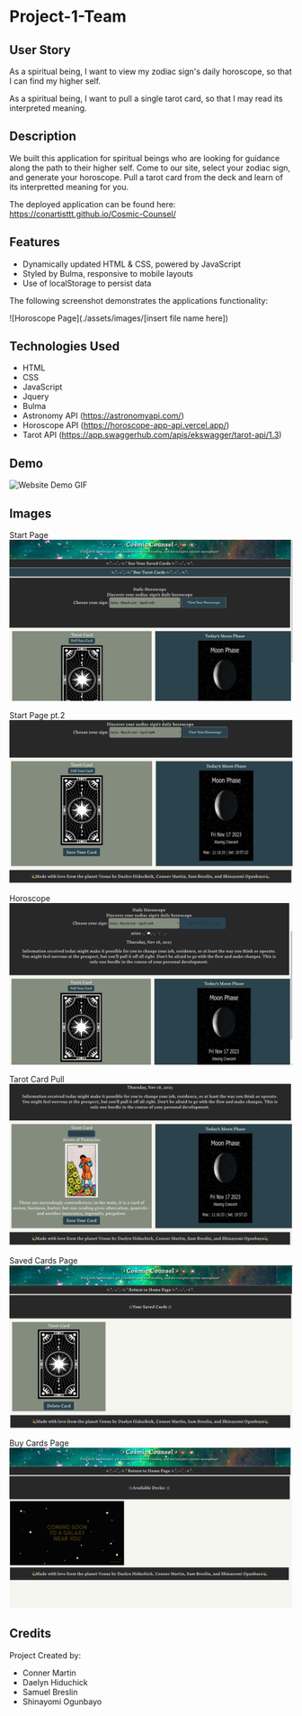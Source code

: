 # Project-1-Team

## User Story
As a spiritual being, 
I want to view my zodiac sign's daily horoscope, 
so that I can find my higher self.

As a spiritual being,
I want to pull a single tarot card,
so that I may read its interpreted meaning.

## Description

We built this application for spiritual beings who are looking for guidance along the path to their higher self. Come to our site, select your zodiac sign, and generate your horoscope. Pull a tarot card from the deck and learn of its interpretted meaning for you. 

The deployed application can be found here: https://conartisttt.github.io/Cosmic-Counsel/

## Features

* Dynamically updated HTML & CSS, powered by JavaScript
* Styled by Bulma, responsive to mobile layouts
* Use of localStorage to persist data

The following screenshot demonstrates the applications functionality:

![Horoscope Page](./assets/images/[insert file name here])

## Technologies Used

* HTML
* CSS
* JavaScript
* Jquery
* Bulma
* Astronomy API (https://astronomyapi.com/)
* Horoscope API (https://horoscope-app-api.vercel.app/)
* Tarot API (https://app.swaggerhub.com/apis/ekswagger/tarot-api/1.3)

## Demo
![Website Demo GIF](./assets/images/CC%20gif.gif)

## Images

Start Page
![Start Page](./assets/images/Start%20Page%20CC.png)

Start Page pt.2
![Start Page pt2](./assets/images/Scroll%20Down%20Start%20Page%20CC.png)

Horoscope
![Horoscope](./assets/images/Horoscope%20CC.png)

Tarot Card Pull
![Tarot Pull](./assets/images/Tarot%20Card%20Pull%20CC.png)

Saved Cards Page
![Saved Cards](./assets/images/Saved%20Cards%20CC.png)

Buy Cards Page
![Buy Cards](./assets/images/Buy%20Cards%20CC.png)

## Credits

Project Created by:

* Conner Martin
* Daelyn Hiduchick
* Samuel Breslin
* Shinayomi Ogunbayo
